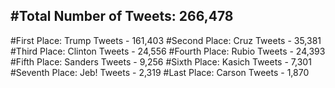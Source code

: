 #Total Number of Tweets: 266,478 
---
#First Place: Trump Tweets - 161,403
#Second Place: Cruz Tweets - 35,381
#Third Place: Clinton Tweets - 24,556
#Fourth Place: Rubio Tweets - 24,393
#Fifth Place: Sanders Tweets - 9,256
#Sixth Place: Kasich Tweets - 7,301
#Seventh Place: Jeb! Tweets - 2,319
#Last Place: Carson Tweets - 1,870
